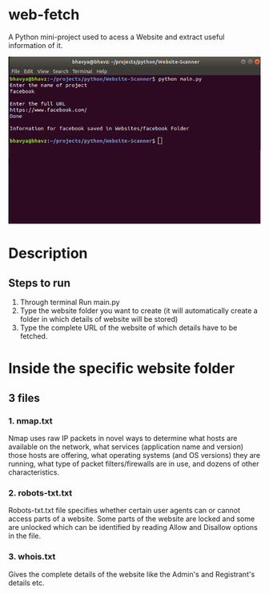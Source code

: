 # web-fetch
A Python mini-project used to acess a Website and extract useful information of it. 

![alt text](webfetch.png)

# Description

## Steps to run 

1. Through terminal Run main.py
2. Type the website folder you want to create (it will automatically create a folder in which details of website will be stored)
3. Type the complete URL of the website of which details have to be fetched.

# Inside the specific website folder 

## 3 files

### 1. nmap.txt
Nmap uses raw IP packets in novel ways to determine what hosts are available on the network, what services (application name and version) those hosts are offering, what operating systems (and OS versions) they are running, what type of packet filters/firewalls are in use, and dozens of other characteristics.

### 2. robots-txt.txt
Robots-txt.txt file specifies whether certain user agents can or cannot access parts of a website. Some parts of the website are locked and some are unlocked which can be identified by reading Allow and Disallow options in the file.

### 3. whois.txt
Gives the complete details of the website like the Admin's and Registrant's details etc.
